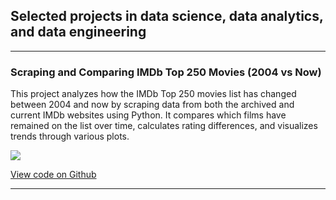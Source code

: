 ## Selected projects in data science, data analytics, and data engineering

---

### Scraping and Comparing IMDb Top 250 Movies (2004 vs Now)

This project analyzes how the IMDb Top 250 movies list has changed between 2004 and now by scraping data from both the archived and current IMDb websites using Python. It compares which films have remained on the list over time, calculates rating differences, and visualizes trends through various plots.

![](https://img.shields.io/badge/Python-white?logo=Python) 

[View code on Github](https://github.com/BlakeSimpson/IMDB-Top-250)

---
